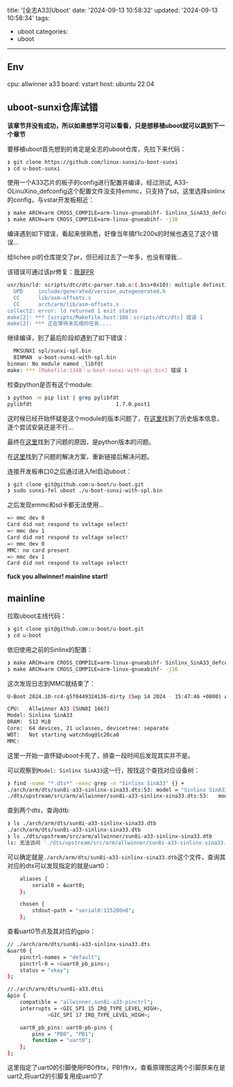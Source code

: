 title: '[全志A33]Uboot'
date: '2024-09-13 10:58:32'
updated: '2024-09-13 10:58:34'
tags:
  - uboot
categories:
  - uboot
---
## Env

cpu: allwinner a33
board: vstart
host: ubuntu 22.04

## uboot-sunxi仓库试错

**该章节并没有成功，所以如果想学习可以看看，只是想移植uboot就可以跳到下一个章节**

要移植uboot首先想到的肯定是全志的uboot仓库，先拉下来代码：

```bash
❯ git clone https://github.com/linux-sunxi/u-boot-sunxi 
❯ cd u-boot-sunxi 
```

使用一个A33芯片的板子的config进行配置并编译，经过测试, A33-OLinuXino_defconfig这个配置文件没支持emmc，只支持了sd，这里选择sinlinx的config，与vstar开发板相近：

```bash
❯ make ARCH=arm CROSS_COMPILE=arm-linux-gnueabihf- Sinlinx_SinA33_defconfig
❯ make ARCH=arm CROSS_COMPILE=arm-linux-gnueabihf- -j16
```

编译遇到如下错误，看起来很熟悉，好像当年搞f1c200s的时候也遇见了这个错误...

给lichee pi的仓库提交了pr，但已经过去了一年多，也没有理我...

该错误可通过该pr修复：[我是PR](https://github.com/Lichee-Pi/u-boot/pull/7)

```bash
usr/bin/ld: scripts/dtc/dtc-parser.tab.o:(.bss+0x10): multiple definition of `yylloc'; scripts/dtc/dtc-lexer.lex.o:(.bss+0x0): first defined here
  UPD     include/generated/version_autogenerated.h
  CC      lib/asm-offsets.s
  CC      arch/arm/lib/asm-offsets.s
collect2: error: ld returned 1 exit status
make[2]: *** [scripts/Makefile.host:106：scripts/dtc/dtc] 错误 1
make[2]: *** 正在等待未完成的任务....
```

继续编译，到了最后阶段却遇到了如下错误：

```bash
  MKSUNXI spl/sunxi-spl.bin
  BINMAN  u-boot-sunxi-with-spl.bin
binman: No module named _libfdt
make: *** [Makefile:1348：u-boot-sunxi-with-spl.bin] 错误 1
```

检查python是否有这个module:

```bash
❯ python -m pip list | grep pylibfdt
pylibfdt                           1.7.0.post1
```

这时候已经开始怀疑是这个module的版本问题了，在[这里](https://pypi.org/project/pylibfdt/#history)找到了历史版本信息，逐个尝试安装还是不行...

最终在[这里](https://lore.kernel.org/buildroot/bug-11706-163@https.bugs.busybox.net%2F/T/)找到了问题的原因，是python版本的问题。

在[这里](https://blog.csdn.net/qq_34752070/article/details/125182978)找到了问题的解决方案，重新链接后解决问题。

连接开发板串口0之后通过进入fel启动uboot：

```bash
❯ git clone git@github.com:u-boot/u-boot.git
❯ sudo sunxi-fel uboot ./u-boot-sunxi-with-spl.bin
```

之后发现emmc和sd卡都无法使用...

```bash
=> mmc dev 0
Card did not respond to voltage select!
=> mmc dev 1
Card did not respond to voltage select!
=> mmc dev 0
MMC: no card present
=> mmc dev 1
Card did not respond to voltage select!
```

**fuck you allwinner! mainline start!**

## mainline

拉取uboot主线代码：

```bash
❯ git clone git@github.com:u-boot/u-boot.git 
❯ cd u-boot
```

依旧使用之前的Sinlinx的配置：

```bash
❯ make ARCH=arm CROSS_COMPILE=arm-linux-gnueabihf- Sinlinx_SinA33_defconfig
❯ make ARCH=arm CROSS_COMPILE=arm-linux-gnueabihf- -j16
```

这次发现日志到MMC就结束了：

```bash
U-Boot 2024.10-rc4-g5f0449324136-dirty (Sep 14 2024 - 15:47:46 +0800) Allwinner Technology

CPU:   Allwinner A33 (SUN8I 1667)
Model: Sinlinx SinA33
DRAM:  512 MiB
Core:  64 devices, 21 uclasses, devicetree: separate
WDT:   Not starting watchdog@1c20ca0
MMC: 
```

这里一开始一直怀疑uboot卡死了，排查一段时间后发现其实并不是。

可以观察到`Model: Sinlinx SinA33`这一行，按找这个查找对应设备树：

```bash
❯ find -name "*.dts*" -exec grep -n "Sinlinx SinA33" {} +
./arch/arm/dts/sun8i-a33-sinlinx-sina33.dts:53:	model = "Sinlinx SinA33";
./dts/upstream/src/arm/allwinner/sun8i-a33-sinlinx-sina33.dts:53:	model = "Sinlinx SinA33";
```

查到两个dts，查询dtb:

```bash
❯ ls ./arch/arm/dts/sun8i-a33-sinlinx-sina33.dtb
./arch/arm/dts/sun8i-a33-sinlinx-sina33.dtb
❯ ls ./dts/upstream/src/arm/allwinner/sun8i-a33-sinlinx-sina33.dtb
ls: 无法访问 './dts/upstream/src/arm/allwinner/sun8i-a33-sinlinx-sina33.dtb': 没有那个文件或目录
```

可以确定就是`./arch/arm/dts/sun8i-a33-sinlinx-sina33.dtb`这个文件，查询其对应的dts可以发现指定的就是uart0：

```bash
	aliases {
		serial0 = &uart0;
	};

	chosen {
		stdout-path = "serial0:115200n8";
	};
```

查看uart0节点及其对应的gpio：

```bash
// ./arch/arm/dts/sun8i-a33-sinlinx-sina33.dts
&uart0 {
	pinctrl-names = "default";
	pinctrl-0 = <&uart0_pb_pins>;
	status = "okay";
};

//./arch/arm/dts/sun8i-a33.dtsi
&pio {
	compatible = "allwinner,sun8i-a33-pinctrl";
	interrupts = <GIC_SPI 15 IRQ_TYPE_LEVEL_HIGH>,
		     <GIC_SPI 17 IRQ_TYPE_LEVEL_HIGH>;

	uart0_pb_pins: uart0-pb-pins {
		pins = "PB0", "PB1";
		function = "uart0";
	};
};
```

这里指定了uart0的引脚使用PB0作tx，PB1作rx，查看原理图这两个引脚原来在是uart2,将uart2的引脚复用成uart0了

